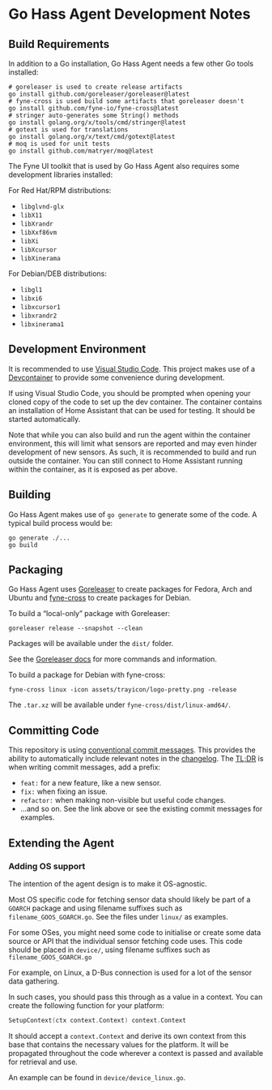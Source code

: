 <!--
 Copyright (c) 2023 Joshua Rich <joshua.rich@gmail.com>

 This software is released under the MIT License.
 https://opensource.org/licenses/MIT
-->

# Go Hass Agent Development Notes

## Build Requirements

In addition to a Go installation, Go Hass Agent needs a few other Go tools installed:

```shell
# goreleaser is used to create release artifacts
go install github.com/goreleaser/goreleaser@latest
# fyne-cross is used build some artifacts that goreleaser doesn't
go install github.com/fyne-io/fyne-cross@latest
# stringer auto-generates some String() methods
go install golang.org/x/tools/cmd/stringer@latest
# gotext is used for translations
go install golang.org/x/text/cmd/gotext@latest
# moq is used for unit tests
go install github.com/matryer/moq@latest
```

The Fyne UI toolkit that is used by Go Hass Agent also requires some development libraries installed:

For Red Hat/RPM distributions:

  - `libglvnd-glx`
  - `libX11`
  - `libXrandr`
  - `libXxf86vm`
  - `libXi`
  - `libXcursor`
  - `libXinerama`

For Debian/DEB distributions:

  - `libgl1`
  - `libxi6`
  - `libxcursor1`
  - `libxrandr2`
  - `libxinerama1`

## Development Environment

It is recommended to use [Visual Studio Code](https://code.visualstudio.com/).
This project makes use of a [Devcontainer](https://containers.dev/) to provide
some convenience during development.

If using Visual Studio Code, you should be prompted when opening your cloned
copy of the code to set up the dev container. The container contains an
installation of Home Assistant that can be used for testing. It should be
started automatically.

Note that while you can also build and run the agent within the container
environment, this will limit what sensors are reported and may even hinder
development of new sensors. As such, it is recommended to build and run outside
the container. You can still connect to Home Assistant running within the
container, as it is exposed as per above.

## Building

Go Hass Agent makes use of `go generate` to generate some of the code. A typical build process would be:

```shell
go generate ./...
go build
```

## Packaging

Go Hass Agent uses [Goreleaser](https://goreleaser.com/intro/) to create
packages for Fedora, Arch and Ubuntu and
[fyne-cross](https://github.com/fyne-io/fyne-cross) to create packages for
Debian.

To build a “local-only” package with Goreleaser:

```shell
goreleaser release --snapshot --clean
```

Packages will be available under the `dist/` folder.

See the [Goreleaser docs](https://goreleaser.com/quick-start/) for more commands
and information.

To build a package for Debian with fyne-cross:

```shell
fyne-cross linux -icon assets/trayicon/logo-pretty.png -release
```

The `.tar.xz` will be available under `fyne-cross/dist/linux-amd64/`.

## Committing Code

This repository is using [conventional commit
messages](https://www.conventionalcommits.org/en/v1.0.0/#summary). This provides
the ability to automatically include relevant notes in the
[changelog](../CHANGELOG.md). The [TL;DR](https://en.wikipedia.org/wiki/TL;DR)
is when writing commit messages, add a prefix:

- `feat:` for a new feature, like a new sensor.
- `fix:` when fixing an issue.
- `refactor:` when making non-visible but useful code changes.
- …and so on. See the link above or see the existing commit messages for examples.

## Extending the Agent

### Adding OS support

The intention of the agent design is to make it OS-agnostic.

Most OS specific code for fetching sensor data should likely be part of a
`GOARCH` package and using filename suffixes such as `filename_GOOS_GOARCH.go`.
See the files under `linux/` as examples.

For some OSes, you might need some code to initialise or create some data source
or API that the individual sensor fetching code uses. This code should be placed
in `device/`, using filename suffixes such as `filename_GOOS_GOARCH.go`

For example, on Linux, a D-Bus connection is used for a lot of the sensor data gathering.

In such cases, you should pass this through as a value in a context. You can
create the following function for your platform:

```go
SetupContext(ctx context.Context) context.Context
```

It should accept a `context.Context` and derive its own context from this base
that contains the necessary values for the platform. It will be propagated
throughout the code wherever a context is passed and available for retrieval and
use.

An example can be found in `device/device_linux.go`.



